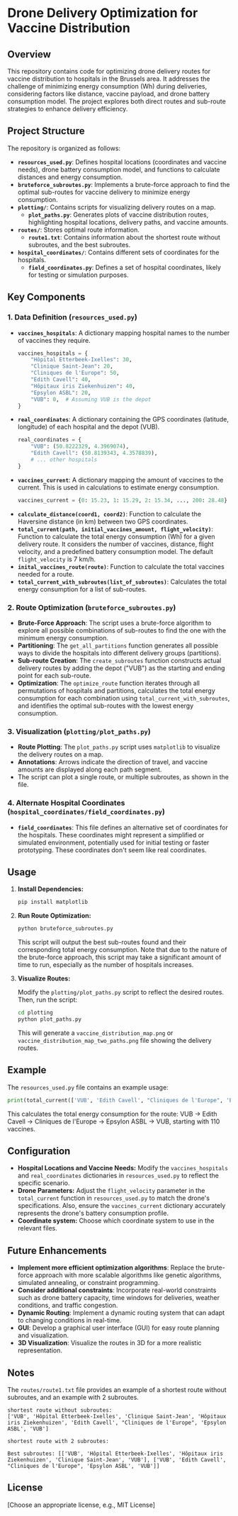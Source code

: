 # Drone Delivery Optimization for Vaccine Distribution

## Overview

This repository contains code for optimizing drone delivery routes for vaccine distribution to hospitals in the Brussels area. It addresses the challenge of minimizing energy consumption (Wh) during deliveries, considering factors like distance, vaccine payload, and drone battery consumption model. The project explores both direct routes and sub-route strategies to enhance delivery efficiency.

## Project Structure

The repository is organized as follows:

-   **`resources_used.py`**: Defines hospital locations (coordinates and vaccine needs), drone battery consumption model, and functions to calculate distances and energy consumption.
-   **`bruteforce_subroutes.py`**: Implements a brute-force approach to find the optimal sub-routes for vaccine delivery to minimize energy consumption.
-   **`plotting/`**: Contains scripts for visualizing delivery routes on a map.
    -   **`plot_paths.py`**: Generates plots of vaccine distribution routes, highlighting hospital locations, delivery paths, and vaccine amounts.
-   **`routes/`**: Stores optimal route information.
    -   **`route1.txt`**: Contains information about the shortest route without subroutes, and the best subroutes.
-   **`hospital_coordinates/`**: Contains different sets of coordinates for the hospitals.
    -   **`field_coordinates.py`**: Defines a set of hospital coordinates, likely for testing or simulation purposes.

## Key Components

### 1. Data Definition (`resources_used.py`)

-   **`vaccines_hospitals`**: A dictionary mapping hospital names to the number of vaccines they require.
    ```python
    vaccines_hospitals = {
        "Hôpital Etterbeek-Ixelles": 30,
        "Clinique Saint-Jean": 20,
        "Cliniques de l'Europe": 50,
        "Edith Cavell": 40,
        "Hôpitaux iris Ziekenhuizen": 40,
        "Epsylon ASBL": 20,
        "VUB": 0,  # Assuming VUB is the depot
    }
    ```
-   **`real_coordinates`**: A dictionary containing the GPS coordinates (latitude, longitude) of each hospital and the depot (VUB).
    ```python
    real_coordinates = {
        "VUB": (50.8222329, 4.3969074),
        "Edith Cavell": (50.8139343, 4.3578839),
        # ... other hospitals
    }
    ```
-   **`vaccines_current`**: A dictionary mapping the amount of vaccines to the current. This is used in calculations to estimate energy consumption.
    ```python
    vaccines_current = {0: 15.23, 1: 15.29, 2: 15.34, ..., 200: 28.48}
    ```
-   **`calculate_distance(coord1, coord2)`**: Function to calculate the Haversine distance (in km) between two GPS coordinates.
-   **`total_current(path, initial_vaccines_amount, flight_velocity)`**: Function to calculate the total energy consumption (Wh) for a given delivery route. It considers the number of vaccines, distance, flight velocity, and a predefined battery consumption model. The default `flight_velocity` is 7 km/h.
-   **`inital_vaccines_route(route)`**: Function to calculate the total vaccines needed for a route.
-   **`total_current_with_subroutes(list_of_subroutes)`**: Calculates the total energy consumption for a list of sub-routes.

### 2. Route Optimization (`bruteforce_subroutes.py`)

-   **Brute-Force Approach**: The script uses a brute-force algorithm to explore all possible combinations of sub-routes to find the one with the minimum energy consumption.
-   **Partitioning**: The `get_all_partitions` function generates all possible ways to divide the hospitals into different delivery groups (partitions).
-   **Sub-route Creation**: The `create_subroutes` function constructs actual delivery routes by adding the depot ("VUB") as the starting and ending point for each sub-route.
-   **Optimization**:  The `optimize_route` function iterates through all permutations of hospitals and partitions, calculates the total energy consumption for each combination using `total_current_with_subroutes`, and identifies the optimal sub-routes with the lowest energy consumption.

### 3. Visualization (`plotting/plot_paths.py`)

-   **Route Plotting**: The `plot_paths.py` script uses `matplotlib` to visualize the delivery routes on a map.
-   **Annotations**: Arrows indicate the direction of travel, and vaccine amounts are displayed along each path segment.
-   The script can plot a single route, or multiple subroutes, as shown in the file.

### 4. Alternate Hospital Coordinates (`hospital_coordinates/field_coordinates.py`)

-   **`field_coordinates`**: This file defines an alternative set of coordinates for the hospitals. These coordinates might represent a simplified or simulated environment, potentially used for initial testing or faster prototyping. These coordinates don't seem like real coordinates.

## Usage

1.  **Install Dependencies:**

    ```bash
    pip install matplotlib
    ```

2.  **Run Route Optimization:**

    ```bash
    python bruteforce_subroutes.py
    ```

    This script will output the best sub-routes found and their corresponding total energy consumption.  Note that due to the nature of the brute-force approach, this script may take a significant amount of time to run, especially as the number of hospitals increases.

3.  **Visualize Routes:**

    Modify the `plotting/plot_paths.py` script to reflect the desired routes.  Then, run the script:

    ```bash
    cd plotting
    python plot_paths.py
    ```

    This will generate a `vaccine_distribution_map.png` or `vaccine_distribution_map_two_paths.png` file showing the delivery routes.

## Example

The `resources_used.py` file contains an example usage:

```python
print(total_current(['VUB', 'Edith Cavell', "Cliniques de l'Europe", 'Epsylon ASBL', 'VUB'],110))
```

This calculates the total energy consumption for the route: VUB -> Edith Cavell -> Cliniques de l'Europe -> Epsylon ASBL -> VUB, starting with 110 vaccines.

## Configuration

-   **Hospital Locations and Vaccine Needs:**  Modify the `vaccines_hospitals` and `real_coordinates` dictionaries in `resources_used.py` to reflect the specific scenario.
-   **Drone Parameters:**  Adjust the `flight_velocity` parameter in the `total_current` function in `resources_used.py` to match the drone's specifications. Also, ensure the `vaccines_current` dictionary accurately represents the drone's battery consumption profile.
-   **Coordinate system:** Choose which coordinate system to use in the relevant files.

## Future Enhancements

-   **Implement more efficient optimization algorithms**: Replace the brute-force approach with more scalable algorithms like genetic algorithms, simulated annealing, or constraint programming.
-   **Consider additional constraints**: Incorporate real-world constraints such as drone battery capacity, time windows for deliveries, weather conditions, and traffic congestion.
-   **Dynamic Routing**: Implement a dynamic routing system that can adapt to changing conditions in real-time.
-   **GUI**: Develop a graphical user interface (GUI) for easy route planning and visualization.
-   **3D Visualization**: Visualize the routes in 3D for a more realistic representation.

## Notes
The `routes/route1.txt` file provides an example of a shortest route without subroutes, and an example with 2 subroutes.
```
shortest route without subroutes:
['VUB', 'Hôpital Etterbeek-Ixelles', 'Clinique Saint-Jean', 'Hôpitaux iris Ziekenhuizen', 'Edith Cavell', "Cliniques de l'Europe", 'Epsylon ASBL', 'VUB']

shortest route with 2 subroutes:

Best subroutes: [['VUB', 'Hôpital Etterbeek-Ixelles', 'Hôpitaux iris Ziekenhuizen', 'Clinique Saint-Jean', 'VUB'], ['VUB', 'Edith Cavell', "Cliniques de l'Europe", 'Epsylon ASBL', 'VUB']]
```

## License

[Choose an appropriate license, e.g., MIT License]
